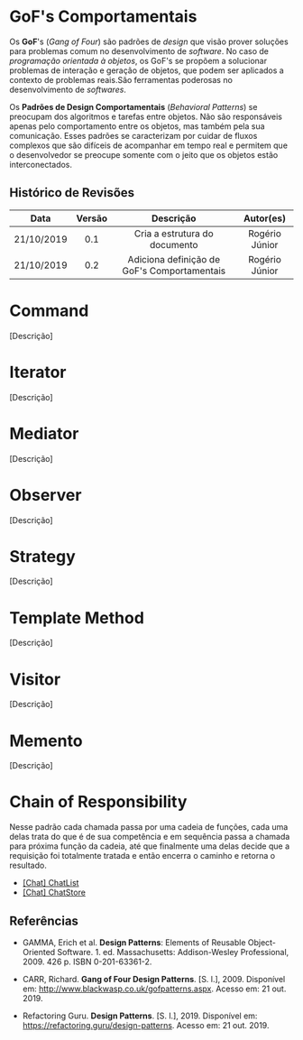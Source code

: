 # GoF's Comportamentais

Os **GoF**'s (_Gang of Four_) são padrões de _design_ que visão prover soluções para problemas comum no desenvolvimento de _software_. No caso de _programação orientada à objetos_, os GoF's se propõem a solucionar problemas de interação e geração de objetos, que podem ser aplicados a contexto de problemas reais.São ferramentas poderosas no desenvolvimento de _softwares_.

Os **Padrões de Design Comportamentais** (_Behavioral Patterns_) se preocupam dos algoritmos e tarefas entre objetos. Não são responsáveis apenas pelo comportamento entre os objetos, mas também pela sua comunicação. Esses padrões se caracterizam por cuidar de fluxos complexos que são difíceis de acompanhar em tempo real e permitem que o desenvolvedor se preocupe somente com o jeito que os objetos estão interconectados.

## Histórico de Revisões

|    Data    | Versão |                  Descrição                  |   Autor(es)    |
| :--------: | :----: | :-----------------------------------------: | :------------: |
| 21/10/2019 |  0.1   |        Cria a estrutura do documento        | Rogério Júnior |
| 21/10/2019 |  0.2   | Adiciona definição de GoF's Comportamentais | Rogério Júnior |

# Command

[Descrição]

# Iterator

[Descrição]

# Mediator

[Descrição]

# Observer

[Descrição]

# Strategy

[Descrição]

# Template Method

[Descrição]

# Visitor

[Descrição]

# Memento

[Descrição]

# Chain of Responsibility

Nesse padrão cada chamada passa por uma cadeia de funções, cada uma delas trata do que é de sua competência e em sequência passa a chamada para próxima função da cadeia, até que finalmente uma delas decide que a requisição foi totalmente tratada e então encerra o caminho e retorna o resultado.

- [[Chat] ChatList](docs/DS/dinamica-e-seminario-4-b/servicos/Chat.md#chat-list)
- [[Chat] ChatStore](docs/DS/dinamica-e-seminario-4-b/servicos/Chat.md#chat-store)

## Referências

- GAMMA, Erich et al. **Design Patterns**: Elements of Reusable Object-Oriented Software. 1. ed. Massachusetts: Addison-Wesley Professional, 2009. 426 p. ISBN 0-201-63361-2.

- CARR, Richard. **Gang of Four Design Patterns**. [S. l.], 2009. Disponível em: http://www.blackwasp.co.uk/gofpatterns.aspx. Acesso em: 21 out. 2019.

- Refactoring Guru. **Design Patterns**. [S. l.], 2019. Disponível em: https://refactoring.guru/design-patterns. Acesso em: 21 out. 2019.
